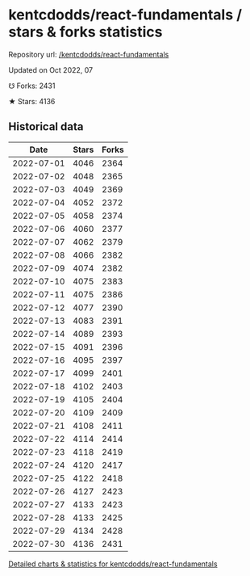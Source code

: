 # kentcdodds/react-fundamentals / stars & forks statistics

Repository url: [/kentcdodds/react-fundamentals](https://github.com/kentcdodds/react-fundamentals)

Updated on Oct 2022, 07

☋ Forks: 2431

★ Stars: 4136

## Historical data
| Date | Stars | Forks |
|------|-------|-------|
| 2022-07-01 | 4046 | 2364 | 
| 2022-07-02 | 4048 | 2365 | 
| 2022-07-03 | 4049 | 2369 | 
| 2022-07-04 | 4052 | 2372 | 
| 2022-07-05 | 4058 | 2374 | 
| 2022-07-06 | 4060 | 2377 | 
| 2022-07-07 | 4062 | 2379 | 
| 2022-07-08 | 4066 | 2382 | 
| 2022-07-09 | 4074 | 2382 | 
| 2022-07-10 | 4075 | 2383 | 
| 2022-07-11 | 4075 | 2386 | 
| 2022-07-12 | 4077 | 2390 | 
| 2022-07-13 | 4083 | 2391 | 
| 2022-07-14 | 4089 | 2393 | 
| 2022-07-15 | 4091 | 2396 | 
| 2022-07-16 | 4095 | 2397 | 
| 2022-07-17 | 4099 | 2401 | 
| 2022-07-18 | 4102 | 2403 | 
| 2022-07-19 | 4105 | 2404 | 
| 2022-07-20 | 4109 | 2409 | 
| 2022-07-21 | 4108 | 2411 | 
| 2022-07-22 | 4114 | 2414 | 
| 2022-07-23 | 4118 | 2419 | 
| 2022-07-24 | 4120 | 2417 | 
| 2022-07-25 | 4122 | 2418 | 
| 2022-07-26 | 4127 | 2423 | 
| 2022-07-27 | 4133 | 2423 | 
| 2022-07-28 | 4133 | 2425 | 
| 2022-07-29 | 4134 | 2428 | 
| 2022-07-30 | 4136 | 2431 | 


[Detailed charts & statistics for kentcdodds/react-fundamentals](https://reviewgithub.com/rep/kentcdodds/react-fundamentals)
